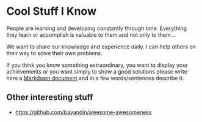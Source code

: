 # Cool Stuff I Know

People are learning and developing constantly through time. Everything they
learn or accomplish is valuable to them and not only to them...

We want to share our knowledge and experience daily. I can help others on their
way to solve their own problems.

If you think you know something extraordinary, you want to display your
achievements or you want simply to show a good solutions please write here a
[Markdown document](https://help.github.com/articles/github-flavored-markdown/)
and in a few words/sentences describe it.

## Other interesting stuff

 * https://github.com/bayandin/awesome-awesomeness
